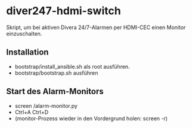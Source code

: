 # diver247-hdmi-switch
Skript, um bei aktiven Divera 24/7-Alarmen per HDMI-CEC einen Monitor einzuschalten.

## Installation
- bootstrap/install_ansible.sh als root ausführen.
- bootstrap/bootstrap.sh ausführen

## Start des Alarm-Monitors
- screen <pfadZumRepository>/alarm-monitor.py
- Ctrl+A Ctrl+D
- (monitor-Prozess wieder in den Vordergrund holen: screen -r)